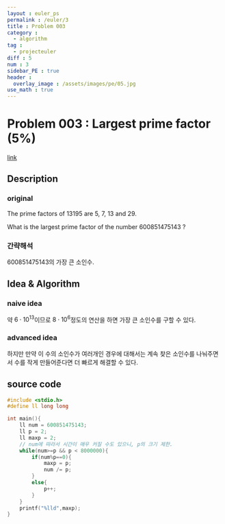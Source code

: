 ```yaml
---
layout : euler_ps
permalink : /euler/3
title : Problem 003
category :
  - algorithm
tag :
  - projecteuler
diff : 5
num : 3
sidebar_PE : true
header :
  overlay_image : /assets/images/pe/05.jpg
use_math : true
---
```


# Problem 003 : Largest prime factor (5%)

[link](https://projecteuler.net/problem=3)

## Description

### original

The prime factors of 13195 are 5, 7, 13 and 29.

What is the largest prime factor of the number 600851475143 ?

### 간략해석

600851475143의 가장 큰 소인수.

## Idea & Algorithm

### naive idea

약 $6\cdot10^{13}$이므로 $8\cdot10^6$정도의 연산을 하면 가장 큰 소인수를 구할 수 있다.

### advanced idea

하지만 만약 이 수의 소인수가 여러개인 경우에 대해서는 계속 찾은 소인수를 나눠주면서 수를 작게 만들어준다면 더 빠르게 해결할 수 있다.

## source code

```c
#include <stdio.h>
#define ll long long

int main(){
    ll num = 600851475143;
    ll p = 2;
    ll maxp = 2;
    // num에 따라서 시간이 매우 커질 수도 있으니, p의 크기 제한.
    while(num>=p && p < 8000000){
        if(num%p==0){
            maxp = p;
            num /= p;
        }
        else{
            p++;
        }
    }
    printf("%lld",maxp);
}
```
